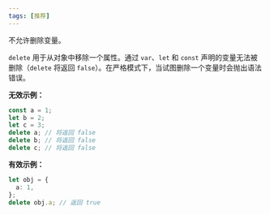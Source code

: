 ```yaml
---
tags: [推荐]
---
```


不允许删除变量。

`delete` 用于从对象中移除一个属性。通过 `var`、`let` 和 `const` 声明的变量无法被删除（`delete` 将返回 `false`）。在严格模式下，当试图删除一个变量时会抛出语法错误。

**无效示例：**

```typescript
const a = 1;
let b = 2;
let c = 3;
delete a; // 将返回 false
delete b; // 将返回 false
delete c; // 将返回 false
```

**有效示例：**

```typescript
let obj = {
  a: 1,
};
delete obj.a; // 返回 true
```